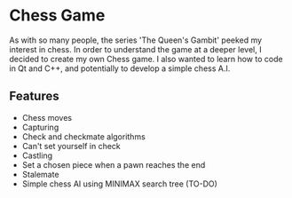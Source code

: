 # Chess Game

As with so many people, the series 'The Queen's Gambit' peeked my interest in chess. In order to understand
the game at a deeper level, I decided to create my own Chess game. I also wanted to learn how to code in Qt and C++, 
and potentially to develop a simple chess A.I. 

## Features

- Chess moves
- Capturing
- Check and checkmate algorithms
- Can't set yourself in check 
- Castling
- Set a chosen piece when a pawn reaches the end
- Stalemate
- Simple chess AI using MINIMAX search tree (TO-DO)